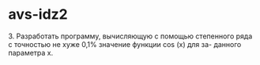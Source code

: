 # avs-idz2

3\. Разработать программу, вычисляющую с помощью степенного ряда с точностью не хуже 0,1% значение функции cos (x) для за- данного параметра x.
